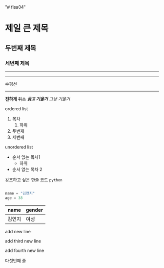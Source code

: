 "# fisa04" 
# 제일 큰 제목
## 두번째 제목
### 세번째 제목
---
<hr>
수평선

***
**진하게**
~~취소~~
***굵고 기울기***
*그냥 기울기*

ordered list

1. 목차
    1. 하위
2. 두번재
3. 세번째

unordered list
- 순서 없는 목차1
  - 하위
- 순서 없는 목차 2

강조하고 싶은 한줄 코드 `python`

```python

name = "김연지"
age = 38
```

|  name  | gender |
|-------|-------|
| 김연지 | 여성 |



add new line

add third new line

add fourth new line

다섯번째 줄
